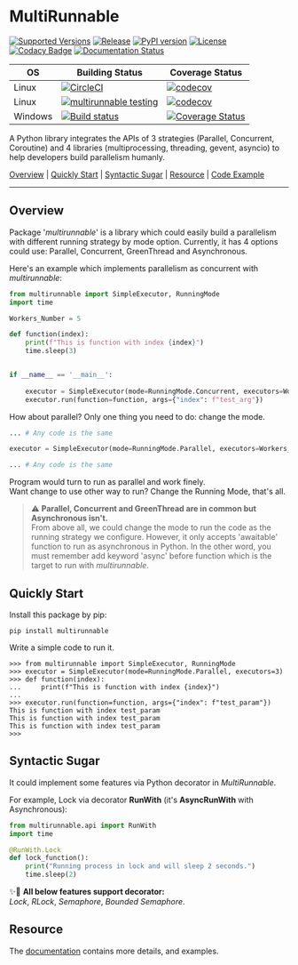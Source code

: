 # MultiRunnable

[![Supported Versions](https://img.shields.io/pypi/pyversions/multirunnable.svg?logo=python&logoColor=FBE072)](https://pypi.org/project/multirunnable)
[![Release](https://img.shields.io/github/release/Chisanan232/multirunnable.svg?label=Release)](https://github.com/Chisanan232/multirunnable/releases)
[![PyPI version](https://badge.fury.io/py/MultiRunnable.svg)](https://badge.fury.io/py/MultiRunnable)
[![License](https://img.shields.io/badge/License-Apache%202.0-blue.svg)](https://opensource.org/licenses/Apache-2.0)
[![Codacy Badge](https://app.codacy.com/project/badge/Grade/6733a68742a64b3dbcfa57b1309de4ce)](https://www.codacy.com/gh/Chisanan232/multirunnable/dashboard?utm_source=github.com&amp;utm_medium=referral&amp;utm_content=Chisanan232/multirunnable&amp;utm_campaign=Badge_Grade)
[![Documentation Status](https://readthedocs.org/projects/multirunnable/badge/?version=latest)](https://multirunnable.readthedocs.io/en/latest/?badge=latest)

| OS | Building Status | Coverage Status |
|------------|------------|--------|
| Linux |[![CircleCI](https://circleci.com/gh/Chisanan232/multirunnable.svg?style=svg)](https://app.circleci.com/pipelines/github/Chisanan232/multirunnable)|[![codecov](https://codecov.io/gh/Chisanan232/multirunnable/branch/master/graph/badge.svg?token=E2AGK1ZIDH)](https://codecov.io/gh/Chisanan232/multirunnable)|
| Linux |[![multirunnable testing](https://github.com/Chisanan232/multirunnable/actions/workflows/ci.yml/badge.svg)](https://github.com/Chisanan232/multirunnable/actions/workflows/ci.yml)|[![codecov](https://codecov.io/gh/Chisanan232/multirunnable/branch/master/graph/badge.svg?token=E2AGK1ZIDH)](https://codecov.io/gh/Chisanan232/multirunnable)|
| Windows |[![Build status](https://ci.appveyor.com/api/projects/status/v0nq38jtof6vcm23?svg=true)](https://ci.appveyor.com/project/Chisanan232/multirunnable)|[![Coverage Status](https://coveralls.io/repos/github/Chisanan232/multirunnable/badge.svg?branch=master)](https://coveralls.io/github/Chisanan232/multirunnable?branch=master)|

A Python library integrates the APIs of 3 strategies (Parallel, Concurrent, Coroutine) and 4 libraries (multiprocessing, threading, gevent, asyncio) to help developers build parallelism humanly.

[Overview](#overview) | [Quickly Start](#quickly-start) | [Syntactic Sugar](#syntactic-sugar) | [Resource](#resource) | [Code Example](https://github.com/Chisanan232/multirunnable/tree/master/example)
<hr>

## Overview

Package '_multirunnable_' is a library which could easily build a parallelism with different running strategy by mode option. 
Currently, it has 4 options could use: Parallel, Concurrent, GreenThread and Asynchronous.

Here's an example which implements parallelism as concurrent with _multirunnable_:

```python
from multirunnable import SimpleExecutor, RunningMode
import time

Workers_Number = 5

def function(index):
    print(f"This is function with index {index}")
    time.sleep(3)


if __name__ == '__main__':
  
    executor = SimpleExecutor(mode=RunningMode.Concurrent, executors=Workers_Number)
    executor.run(function=function, args={"index": f"test_arg"})
```

How about parallel? Only one thing you need to do: change the mode.

```python
... # Any code is the same

executor = SimpleExecutor(mode=RunningMode.Parallel, executors=Workers_Number)

... # Any code is the same
```

Program would turn to run as parallel and work finely. <br>
Want change to use other way to run? Change the Running Mode, that's all. <br>

> ⚠️ **Parallel, Concurrent and GreenThread are in common but Asynchronous isn't.** <br>
From above all, we could change the mode to run the code as the running strategy we configure. 
However, it only accepts 'awaitable' function to run as asynchronous in Python. 
In the other word, you must remember add keyword 'async' before function which is the target to run with _multirunnable_.


## Quickly Start

Install this package by pip:

    pip install multirunnable

Write a simple code to run it.

    >>> from multirunnable import SimpleExecutor, RunningMode
    >>> executor = SimpleExecutor(mode=RunningMode.Parallel, executors=3)
    >>> def function(index):
    ...     print(f"This is function with index {index}")
    ... 
    >>> executor.run(function=function, args={"index": f"test_param"})
    This is function with index test_param
    This is function with index test_param
    This is function with index test_param
    >>> 


## Syntactic Sugar

It could implement some features via Python decorator in _MultiRunnable_.

For example, Lock via decorator **RunWith** (it's **AsyncRunWith** with Asynchronous):

```python
from multirunnable.api import RunWith
import time

@RunWith.Lock
def lock_function():
    print("Running process in lock and will sleep 2 seconds.")
    time.sleep(2)
```

✨👀 **All below features support decorator:** <br>
*Lock*, *RLock*, *Semaphore*, *Bounded Semaphore*.


## Resource

The [documentation](https://multirunnable.readthedocs.io) contains more details, and examples.

